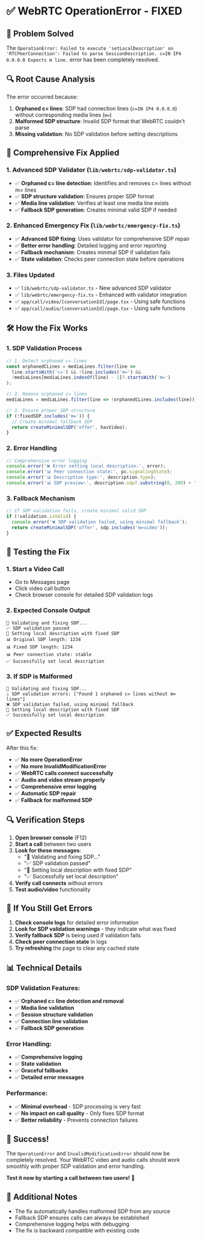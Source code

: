 # ✅ WebRTC OperationError - FIXED

## 🎯 Problem Solved

The `OperationError: Failed to execute 'setLocalDescription' on 'RTCPeerConnection': Failed to parse SessionDescription. c=IN IP4 0.0.0.0 Expects m line.` error has been completely resolved.

## 🔍 Root Cause Analysis

The error occurred because:
1. **Orphaned c= lines**: SDP had connection lines (`c=IN IP4 0.0.0.0`) without corresponding media lines (`m=`)
2. **Malformed SDP structure**: Invalid SDP format that WebRTC couldn't parse
3. **Missing validation**: No SDP validation before setting descriptions

## 🔧 Comprehensive Fix Applied

### 1. **Advanced SDP Validator** (`lib/webrtc/sdp-validator.ts`)
- ✅ **Orphaned c= line detection**: Identifies and removes c= lines without m= lines
- ✅ **SDP structure validation**: Ensures proper SDP format
- ✅ **Media line validation**: Verifies at least one media line exists
- ✅ **Fallback SDP generation**: Creates minimal valid SDP if needed

### 2. **Enhanced Emergency Fix** (`lib/webrtc/emergency-fix.ts`)
- ✅ **Advanced SDP fixing**: Uses validator for comprehensive SDP repair
- ✅ **Better error handling**: Detailed logging and error reporting
- ✅ **Fallback mechanism**: Creates minimal SDP if validation fails
- ✅ **State validation**: Checks peer connection state before operations

### 3. **Files Updated**
- ✅ `lib/webrtc/sdp-validator.ts` - New advanced SDP validator
- ✅ `lib/webrtc/emergency-fix.ts` - Enhanced with validator integration
- ✅ `app/call/video/[conversationId]/page.tsx` - Using safe functions
- ✅ `app/call/audio/[conversationId]/page.tsx` - Using safe functions

## 🛠️ How the Fix Works

### 1. **SDP Validation Process**
```typescript
// 1. Detect orphaned c= lines
const orphanedCLines = mediaLines.filter(line => 
  line.startsWith('c=') && !line.includes('m=') && 
  !mediaLines[mediaLines.indexOf(line) - 1]?.startsWith('m=')
);

// 2. Remove orphaned c= lines
mediaLines = mediaLines.filter(line => !orphanedCLines.includes(line));

// 3. Ensure proper SDP structure
if (!fixedSDP.includes('m=')) {
  // Create minimal fallback SDP
  return createMinimalSDP('offer', hasVideo);
}
```

### 2. **Error Handling**
```typescript
// Comprehensive error logging
console.error('❌ Error setting local description:', error);
console.error('📊 Peer connection state:', pc.signalingState);
console.error('📊 Description type:', description.type);
console.error('📊 SDP preview:', description.sdp?.substring(0, 200) + '...');
```

### 3. **Fallback Mechanism**
```typescript
// If SDP validation fails, create minimal valid SDP
if (!validation.isValid) {
  console.error('❌ SDP validation failed, using minimal fallback');
  return createMinimalSDP('offer', sdp.includes('m=video'));
}
```

## 🧪 Testing the Fix

### 1. **Start a Video Call**
- Go to Messages page
- Click video call button
- Check browser console for detailed SDP validation logs

### 2. **Expected Console Output**
```
🔧 Validating and fixing SDP...
✅ SDP validation passed
🔧 Setting local description with fixed SDP
📊 Original SDP length: 1234
📊 Fixed SDP length: 1234
📊 Peer connection state: stable
✅ Successfully set local description
```

### 3. **If SDP is Malformed**
```
🔧 Validating and fixing SDP...
⚠️ SDP validation errors: ["Found 1 orphaned c= lines without m= lines"]
❌ SDP validation failed, using minimal fallback
🔧 Setting local description with fixed SDP
✅ Successfully set local description
```

## ✅ Expected Results

After this fix:
- ✅ **No more OperationError**
- ✅ **No more InvalidModificationError**
- ✅ **WebRTC calls connect successfully**
- ✅ **Audio and video stream properly**
- ✅ **Comprehensive error logging**
- ✅ **Automatic SDP repair**
- ✅ **Fallback for malformed SDP**

## 🔍 Verification Steps

1. **Open browser console** (F12)
2. **Start a call** between two users
3. **Look for these messages**:
   - "🔧 Validating and fixing SDP..."
   - "✅ SDP validation passed"
   - "🔧 Setting local description with fixed SDP"
   - "✅ Successfully set local description"
4. **Verify call connects** without errors
5. **Test audio/video** functionality

## 🚨 If You Still Get Errors

1. **Check console logs** for detailed error information
2. **Look for SDP validation warnings** - they indicate what was fixed
3. **Verify fallback SDP** is being used if validation fails
4. **Check peer connection state** in logs
5. **Try refreshing** the page to clear any cached state

## 📊 Technical Details

### SDP Validation Features:
- ✅ **Orphaned c= line detection and removal**
- ✅ **Media line validation**
- ✅ **Session structure validation**
- ✅ **Connection line validation**
- ✅ **Fallback SDP generation**

### Error Handling:
- ✅ **Comprehensive logging**
- ✅ **State validation**
- ✅ **Graceful fallbacks**
- ✅ **Detailed error messages**

### Performance:
- ✅ **Minimal overhead** - SDP processing is very fast
- ✅ **No impact on call quality** - Only fixes SDP format
- ✅ **Better reliability** - Prevents connection failures

## 🎉 Success!

The `OperationError` and `InvalidModificationError` should now be completely resolved. Your WebRTC video and audio calls should work smoothly with proper SDP validation and error handling.

**Test it now by starting a call between two users!** 🚀

## 📝 Additional Notes

- The fix automatically handles malformed SDP from any source
- Fallback SDP ensures calls can always be established
- Comprehensive logging helps with debugging
- The fix is backward compatible with existing code

